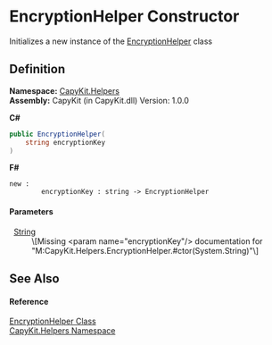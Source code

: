 # EncryptionHelper Constructor


Initializes a new instance of the <a href="T_CapyKit_Helpers_EncryptionHelper.md">EncryptionHelper</a> class



## Definition
**Namespace:** <a href="N_CapyKit_Helpers.md">CapyKit.Helpers</a>  
**Assembly:** CapyKit (in CapyKit.dll) Version: 1.0.0

**C#**
``` C#
public EncryptionHelper(
	string encryptionKey
)
```
**F#**
``` F#
new : 
        encryptionKey : string -> EncryptionHelper
```



#### Parameters
<dl><dt>  <a href="https://learn.microsoft.com/dotnet/api/system.string" target="_blank" rel="noopener noreferrer">String</a></dt><dd>\[Missing &lt;param name="encryptionKey"/&gt; documentation for "M:CapyKit.Helpers.EncryptionHelper.#ctor(System.String)"\]</dd></dl>

## See Also


#### Reference
<a href="T_CapyKit_Helpers_EncryptionHelper.md">EncryptionHelper Class</a>  
<a href="N_CapyKit_Helpers.md">CapyKit.Helpers Namespace</a>  

